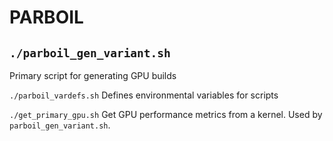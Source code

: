 PARBOIL
=======

`./parboil_gen_variant.sh`
-------------------------
Primary script for generating GPU builds

`./parboil_vardefs.sh`
Defines environmental variables for scripts

`./get_primary_gpu.sh`
Get GPU performance metrics from a kernel. Used by `parboil_gen_variant.sh`.
